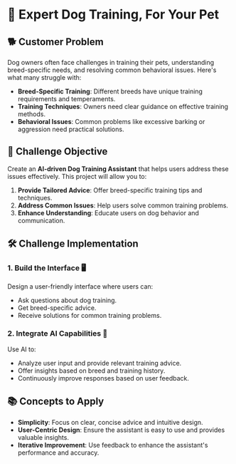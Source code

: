 # 🐾 Expert Dog Training, For Your Pet

## 🐕 Customer Problem

Dog owners often face challenges in training their pets, understanding breed-specific needs, and resolving common behavioral issues. Here's what many struggle with:

- **Breed-Specific Training**: Different breeds have unique training requirements and temperaments.
- **Training Techniques**: Owners need clear guidance on effective training methods.
- **Behavioral Issues**: Common problems like excessive barking or aggression need practical solutions.

## 🎯 Challenge Objective

Create an **AI-driven Dog Training Assistant** that helps users address these issues effectively. This project will allow you to:

1. **Provide Tailored Advice**: Offer breed-specific training tips and techniques.
2. **Address Common Issues**: Help users solve common training problems.
3. **Enhance Understanding**: Educate users on dog behavior and communication.

## 🛠️ Challenge Implementation

### 1. **Build the Interface** 🖥️

Design a user-friendly interface where users can:

- Ask questions about dog training.
- Get breed-specific advice.
- Receive solutions for common training problems.

### 2. **Integrate AI Capabilities** 🤖

Use AI to:

- Analyze user input and provide relevant training advice.
- Offer insights based on breed and training history.
- Continuously improve responses based on user feedback.

## 📚 Concepts to Apply

- **Simplicity**: Focus on clear, concise advice and intuitive design.
- **User-Centric Design**: Ensure the assistant is easy to use and provides valuable insights.
- **Iterative Improvement**: Use feedback to enhance the assistant's performance and accuracy.
